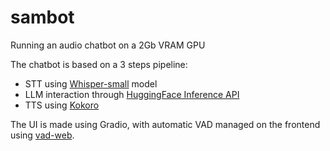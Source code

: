 # sambot

Running an audio chatbot on a 2Gb VRAM GPU

The chatbot is based on a 3 steps pipeline:

* STT using [Whisper-small](https://huggingface.co/openai/whisper-small) model
* LLM interaction through [HuggingFace Inference API](https://huggingface.co/docs/inference-providers/providers/hf-inference)
* TTS using [Kokoro](https://huggingface.co/hexgrad/Kokoro-82M)

The UI is made using Gradio, with automatic VAD managed on the frontend using [vad-web](https://github.com/ricky0123/vad).